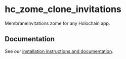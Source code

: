 # hc_zome_clone_invitations

MembraneInvitations zome for any Holochain app.

## Documentation

See our [installation instructions and documentation](https://holochain-open-dev.github.io/membrane-invitations).
